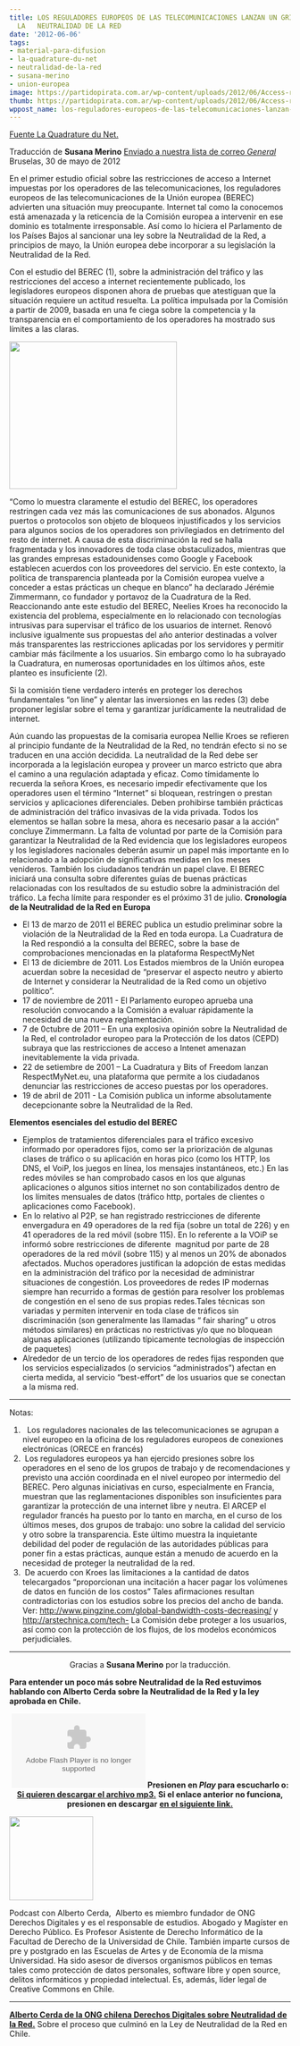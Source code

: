 ```yaml
---
title: LOS REGULADORES EUROPEOS DE LAS TELECOMUNICACIONES LANZAN UN GRITO DE ALARMA  SOBRE
  LA   NEUTRALIDAD DE LA RED
date: '2012-06-06'
tags:
- material-para-difusion
- la-quadrature-du-net
- neutralidad-de-la-red
- susana-merino
- union-europea
image: https://partidopirata.com.ar/wp-content/uploads/2012/06/Access-restrictions-in-EU.png
thumb: https://partidopirata.com.ar/wp-content/uploads/2012/06/Access-restrictions-in-EU-150x150.png
wppost_name: los-reguladores-europeos-de-las-telecomunicaciones-lanzan-un-grito-de-alarma-sobre-la-neutralidad-de-la-red
---
```


<a href="http://www.laquadrature.net/fr/les-regulateurs-europeens-des-telecoms-sonnent-lalarme-sur-la-neutralite-du-net" target="_blank">Fuente La Quadrature du Net.</a>

Traducción de <strong>Susana Merino</strong>
<a href="http://lists.partidopirata.com.ar/pipermail/general-partidopirata.com.ar/2012-June/017983.html" target="_blank">Enviado a nuestra lista de correo <em>General</em></a>
Bruselas, 30 de mayo de 2012

En el primer estudio oficial sobre las restricciones de acceso a Internet impuestas por los operadores de las telecomunicaciones, los reguladores europeos de las telecomunicaciones de la Unión europea (BEREC) advierten una situación muy preocupante. Internet tal como la conocemos está amenazada y la reticencia de la Comisión europea a intervenir en ese dominio es totalmente irresponsable. Así como lo hiciera el Parlamento de los Países Bajos al sancionar una ley sobre la Neutralidad de la Red, a principios de mayo, la Unión europea debe incorporar a su legislación la Neutralidad de la Red.

Con el estudio del BEREC (1), sobre la administración del tráfico y las restricciones del acceso a internet recientemente publicado, los legisladores europeos disponen ahora de pruebas que atestiguan que la situación requiere un actitud resuelta. La política impulsada por la Comisión a partir de 2009, basada en una fe ciega sobre la competencia y la transparencia en el comportamiento de los operadores ha mostrado sus límites a las claras.

<a href="https://partidopirata.com.ar/wp-content/uploads/2012/06/Access-restrictions-in-EU.png"><img class="size-medium wp-image-4653" title="Access restrictions in EU" src="https://partidopirata.com.ar/wp-content/uploads/2012/06/Access-restrictions-in-EU-300x264.png" alt="" width="300" height="264" /></a>


“Como lo muestra claramente el estudio del BEREC, los operadores restringen cada vez más las comunicaciones de sus abonados. Algunos puertos o protocolos son objeto de bloqueos injustificados y los servicios para algunos socios de los operadores son privilegiados en detrimento del resto de internet. A causa de esta discriminación la red se halla fragmentada y los innovadores de toda clase obstaculizados, mientras que las grandes empresas estadounidenses como Google y Facebook establecen acuerdos con los proveedores del servicio. En este contexto, la política de transparencia planteada por la Comisión europea vuelve a conceder a estas prácticas un cheque en blanco” ha declarado Jérémie  Zimmermann, co fundador y portavoz de la Cuadratura de la Red.
Reaccionando ante este estudio del BEREC, Neelies Kroes ha reconocido la existencia del problema, especialmente en lo relacionado con tecnologías intrusivas para supervisar el tráfico de los usuarios de internet.
Renovó inclusive igualmente sus propuestas del año anterior destinadas a volver más transparentes las restricciones aplicadas por los servidores y permitir cambiar más fácilmente a los usuarios. Sin embargo como lo ha subrayado la Cuadratura, en numerosas oportunidades en los últimos años, este planteo es insuficiente (2).

Si la comisión tiene verdadero interés en proteger los derechos fundamentales “on line” y alentar las inversiones en las redes (3) debe proponer legislar sobre el tema y garantizar jurídicamente la neutralidad de internet.

Aún cuando las propuestas de la comisaria europea Nellie Kroes se refieren al principio fundante de la Neutralidad de la Red, no tendrán efecto si no se traducen en una acción decidida. La neutralidad de la Red debe ser incorporada a la legislación europea y proveer un marco estricto que abra el camino a una regulación adaptada y eficaz. Como tímidamente lo recuerda la señora Kroes, es necesario impedir efectivamente que los operadores usen el término “Internet” si bloquean, restringen o prestan servicios y aplicaciones diferenciales.
Deben prohibirse también prácticas de administración del tráfico invasivas de la vida privada. Todos los elementos se hallan sobre la mesa, ahora es necesario pasar a la acción” concluye Zimmermann.
La falta de voluntad por parte de la Comisión para garantizar la Neutralidad de la Red evidencia que los legisladores europeos y los legisladores nacionales deberán asumir un papel más importante en lo relacionado a la adopción de significativas medidas en los meses venideros. También los ciudadanos tendrán un papel clave.
El BEREC iniciará una consulta sobre diferentes guías de buenas prácticas relacionadas con los resultados de su estudio sobre la administración del tráfico. La fecha límite para responder es el próximo 31 de julio.
<strong>Cronología de la Neutralidad de la Red en Europa</strong>
<ul>
	<li>El 13 de marzo de 2011 el BEREC publica un estudio preliminar sobre la violación de la Neutralidad de la Red en toda europa. La Cuadratura de la Red respondió a la consulta del BEREC, sobre la base de comprobaciones mencionadas en la plataforma RespectMyNet</li>
	<li>El 13 de diciembre de 2011. Los Estados miembros de la Unión europea acuerdan sobre la necesidad de “preservar el aspecto neutro y abierto de Internet y considerar la Neutralidad de la Red como un objetivo político”.</li>
	<li>17 de noviembre de 2011 - El Parlamento europeo aprueba una resolución convocando a la Comisión a evaluar rápidamente la necesidad de una nueva reglamentación.</li>
	<li>7 de 0ctubre de 2011 – En una explosiva opinión sobre la Neutralidad de la Red, el controlador europeo para la Protección de los datos (CEPD) subraya que las restricciones de acceso a Intenet amenazan inevitablemente la vida privada.</li>
	<li>22 de setiembre de 2001 – La Cuadratura y Bits of Freedom lanzan RespectMyNet.eu, una plataforma que permite a los ciudadanos denunciar las restricciones de acceso puestas por los operadores.</li>
	<li>19 de abril de 2011 - La Comisión publica un informe absolutamente decepcionante sobre la Neutralidad de la Red.</li>
</ul>
<strong>Elementos esenciales del estudio del BEREC</strong>
<ul>
	<li>Ejemplos de tratamientos diferenciales para el tráfico excesivo informado por operadores fijos, como ser la priorización de algunas clases de tráfico o su aplicación en horas pico (como los HTTP, los DNS, el VoiP, los juegos en línea, los mensajes instantáneos, etc.) En las redes móviles se han comprobado casos en los que algunas aplicaciones o algunos sitios internet no son contabilizados dentro de los límites mensuales de datos (tráfico http, portales de clientes o aplicaciones como Facebook).</li>
	<li>En lo relativo al P2P, se han registrado restricciones de diferente envergadura en 49 operadores de la red fija (sobre un total de 226) y en 41 operadores de la red móvil (sobre 115). En lo referente a la VOiP se informó sobre restricciones de diferente  magnitud por parte de 28 operadores de la red móvil (sobre 115) y al menos un 20% de abonados afectados. Muchos operadores justifican la adopción de estas medidas en la administración del tráfico por la necesidad de administrar situaciones de congestión. Los proveedores de redes IP modernas siempre han recurrido a formas de gestión para resolver los problemas de congestión en el seno de sus propias redes.Tales técnicas son variadas y permiten intervenir en toda clase de tráficos sin discriminación (son generalmente las llamadas “ fair sharing” u otros métodos similares) en prácticas no restrictivas y/o que no bloquean algunas aplicaciones (utilizando típicamente tecnologías de inspección de paquetes)</li>
	<li>Alrededor de un tercio de los operadores de redes fijas responden que los servicios especializados (o servicios “administrados”) afectan en cierta medida, al servicio “best-effort” de los usuarios que se conectan a la misma red.</li>
</ul>

<hr />

Notas:
<ol>
	<li>  Los reguladores nacionales de las telecomunicaciones se agrupan a nivel europeo en la oficina de los reguladores europeos de conexiones electrónicas (ORECE en francés)</li>
	<li> Los reguladores europeos ya han ejercido presiones sobre los operadores en el seno de los grupos de trabajo y de recomendaciones y previsto una acción coordinada en el nivel europeo por intermedio del BEREC. Pero algunas iniciativas en curso, especialmente en Francia, muestran que las reglamentaciones disponibles son insuficientes para garantizar la protección de una internet libre y neutra. El ARCEP el regulador francés ha puesto por lo tanto en marcha, en el curso de los últimos meses, dos grupos de trabajo: uno sobre la calidad del servicio y otro sobre la transparencia. Este último muestra la inquietante debilidad del poder de regulación de las autoridades públicas para poner fin a estas prácticas, aunque están a menudo de acuerdo en la necesidad de proteger la neutralidad de la red.</li>
	<li> De acuerdo con Kroes las limitaciones a la cantidad de datos telecargados “proporcionan una incitación a hacer pagar los volúmenes de datos en función de los costos” Tales afirmaciones resultan contradictorias con los estudios sobre los precios del ancho de banda. Ver: <a href="http://www.pingzine.com/global-bandwidth-costs-decreasing/">http://www.pingzine.com/global-bandwidth-costs-decreasing/</a> y <a href="http://arstechnica.com/tech-policy/2011/03/att-officially-announces-data-caps-wont-talk-about-congestion/">http://arstechnica.com/tech-</a> La Comisión debe proteger a los usuarios, así como con la protección de los flujos, de los modelos económicos perjudiciales.</li>
</ol>

<hr />
<p style="text-align: center;">Gracias a <strong>Susana Merino</strong> por la traducción.</p>
<strong>Para entender un poco más sobre Neutralidad de la Red estuvimos hablando con Alberto Cerda sobre la Neutralidad de la Red y la ley aprobada en Chile.</strong>

<center></center>
<p style="text-align: center;"><object id="player1236855" width="240" height="133" classid="clsid:d27cdb6e-ae6d-11cf-96b8-444553540000" codebase="http://download.macromedia.com/pub/shockwave/cabs/flash/swflash.cab#version=6,0,40,0"><param name="AllowScriptAccess" value="always" /><param name="allowFullScreen" value="true" /><param name="wmode" value="transparent" /><param name="src" value="http://www.ivoox.com/playerivoox_ee_1236855_1.html" /><param name="allowfullscreen" value="true" /><param name="allowscriptaccess" value="always" /><embed id="player1236855" width="240" height="133" type="application/x-shockwave-flash" src="http://www.ivoox.com/playerivoox_ee_1236855_1.html" AllowScriptAccess="always" allowFullScreen="true" wmode="transparent" allowfullscreen="true" allowscriptaccess="always" /></object>
<strong>Presionen en <em>Play</em> para escucharlo o:</strong>
<strong> <a href="http://www.ivoox.com/charlando-alberto-cerda-ong-derechos_md_1236855_1.mp3" target="_blank">Si quieren descargar el archivo mp3.</a></strong>
<strong> Si el enlace anterior no funciona, presionen en descargar</strong>
<strong> <a href="http://www.ivoox.com/charlando-alberto-cerda-ong-derechos-audios-mp3_rf_1236855_1.html" target="_blank">en el siguiente link.</a></strong></p>


<a href="https://partidopirata.com.ar/wp-content/uploads/2012/05/chart1.png"><img class="size-full wp-image-4514" title="chart" src="https://partidopirata.com.ar/wp-content/uploads/2012/05/chart1.png" alt="" width="150" height="150" /></a>


Podcast con Alberto Cerda,  Alberto es miembro fundador de ONG Derechos Digitales y es el responsable de estudios. Abogado y Magíster en Derecho Público. Es Profesor Asistente de Derecho Informático de la Facultad de Derecho de la Universidad de Chile. También imparte cursos de pre y postgrado en las Escuelas de Artes y de Economía de la misma Universidad. Ha sido asesor de diversos organismos públicos en temas tales como protección de datos personales, software libre y open source, delitos informáticos y propiedad intelectual. Es, además, líder legal de Creative Commons en Chile.

<hr />

<strong><a href="https://partidopirata.com.ar/4513/charlando-con-alberto-cerda-de-la-ong-derechos-digitales-de-chile">Alberto Cerda de la ONG chilena Derechos Digitales sobre Neutralidad de la Red.</a></strong> Sobre el proceso que culminó en la Ley de Neutralidad de la Red en Chile.
